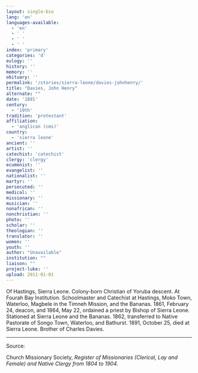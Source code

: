 ```yaml
---
layout: single-bio
lang: 'en'
languages-available:
  - 'en'
  - ' '
  - ' '
  - ' '
index: 'primary'
categories: 'd'
eulogy: ''
history: ''
memory: ''
obituary: ''
permalink: '/stories/sierra-leone/davies-johnhenry/'
title: "Davies, John Henry"
alternate: ""
date: '1891'
century:
  - '19th'
tradition: 'protestant'
affiliation:
  - 'anglican (cms)'
country:
  - 'sierra leone'
ancient: ''
artist: ''
catechist: 'catechist'
clergy: 'clergy'
ecumenist: ''
evangelist: ''
nationalist: ''
martyr: ''
persecuted: ''
medical: ''
missionary: ''
musician: ''
nonafrican: ''
nonchristian: ''
photo: ''
scholar: ''
theologian: ''
translator: ''
women: ''
youth: ''
author: "Unavailable"
institution: ""
liaison: ""
project-luke: ''
upload: 2011-01-01
---
```




Of Hastings, Sierra Leone.  Colony-born Christian of Yoruba descent.  At Fourah Bay Institution.  Schoolmaster and Catechist at Hastings, Moko Town, Waterloo, Magbele in the Timneh Mission, and the Bananas.  1861, February 24, deacon, and 1864, May 22, ordained a priest by Bishop of Sierra Leone.  Stationed at Sierra Leone and the Bananas.  1862, transferred to Native Pastorate of Songo Town, Waterloo, and Bathurst.  1891, October 25, died at Sierra Leone.  Brother of Charles Davies.

---

Source:

Church Missionary Society, *Register of Missionaries (Clerical, Lay and Female) and Native Clergy from 1804 to 1904*.
